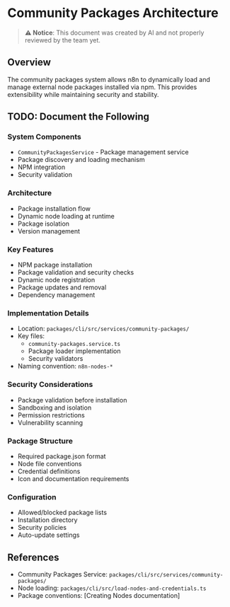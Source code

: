# Community Packages Architecture

> **⚠️ Notice**: This document was created by AI and not properly reviewed by the team yet.

## Overview

The community packages system allows n8n to dynamically load and manage external node packages installed via npm. This provides extensibility while maintaining security and stability.

## TODO: Document the Following

### System Components
- `CommunityPackagesService` - Package management service
- Package discovery and loading mechanism
- NPM integration
- Security validation

### Architecture
- Package installation flow
- Dynamic node loading at runtime
- Package isolation
- Version management

### Key Features
- NPM package installation
- Package validation and security checks
- Dynamic node registration
- Package updates and removal
- Dependency management

### Implementation Details
- Location: `packages/cli/src/services/community-packages/`
- Key files:
  - `community-packages.service.ts`
  - Package loader implementation
  - Security validators
- Naming convention: `n8n-nodes-*`

### Security Considerations
- Package validation before installation
- Sandboxing and isolation
- Permission restrictions
- Vulnerability scanning

### Package Structure
- Required package.json format
- Node file conventions
- Credential definitions
- Icon and documentation requirements

### Configuration
- Allowed/blocked package lists
- Installation directory
- Security policies
- Auto-update settings

## References
- Community Packages Service: `packages/cli/src/services/community-packages/`
- Node loading: `packages/cli/src/load-nodes-and-credentials.ts`
- Package conventions: [Creating Nodes documentation]
